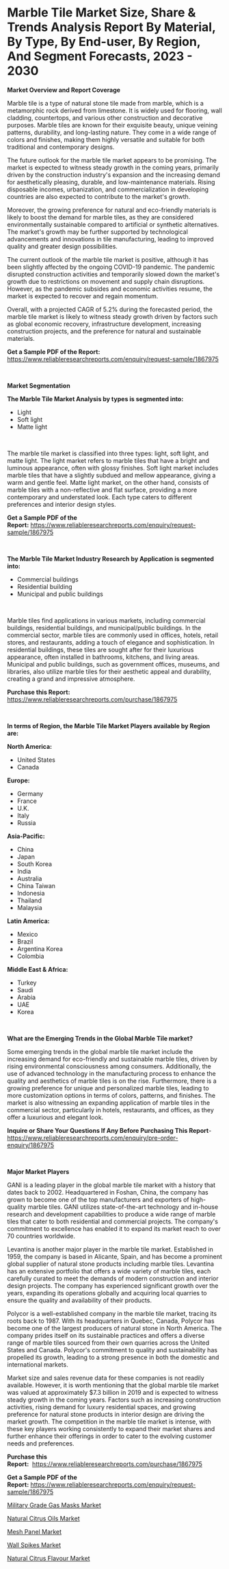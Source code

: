 <p><h1>Marble Tile Market Size, Share & Trends Analysis Report By Material, By Type, By End-user, By Region, And Segment Forecasts, 2023 - 2030</h1></p><p><strong>Market Overview and Report Coverage</strong></p>
<p><p>Marble tile is a type of natural stone tile made from marble, which is a metamorphic rock derived from limestone. It is widely used for flooring, wall cladding, countertops, and various other construction and decorative purposes. Marble tiles are known for their exquisite beauty, unique veining patterns, durability, and long-lasting nature. They come in a wide range of colors and finishes, making them highly versatile and suitable for both traditional and contemporary designs.</p><p>The future outlook for the marble tile market appears to be promising. The market is expected to witness steady growth in the coming years, primarily driven by the construction industry's expansion and the increasing demand for aesthetically pleasing, durable, and low-maintenance materials. Rising disposable incomes, urbanization, and commercialization in developing countries are also expected to contribute to the market's growth.</p><p>Moreover, the growing preference for natural and eco-friendly materials is likely to boost the demand for marble tiles, as they are considered environmentally sustainable compared to artificial or synthetic alternatives. The market's growth may be further supported by technological advancements and innovations in tile manufacturing, leading to improved quality and greater design possibilities.</p><p>The current outlook of the marble tile market is positive, although it has been slightly affected by the ongoing COVID-19 pandemic. The pandemic disrupted construction activities and temporarily slowed down the market's growth due to restrictions on movement and supply chain disruptions. However, as the pandemic subsides and economic activities resume, the market is expected to recover and regain momentum.</p><p>Overall, with a projected CAGR of 5.2% during the forecasted period, the marble tile market is likely to witness steady growth driven by factors such as global economic recovery, infrastructure development, increasing construction projects, and the preference for natural and sustainable materials.</p></p>
<p><strong>Get a Sample PDF of the Report:</strong> <a href="https://www.reliableresearchreports.com/enquiry/request-sample/1867975">https://www.reliableresearchreports.com/enquiry/request-sample/1867975</a></p>
<p>&nbsp;</p>
<p><strong>Market Segmentation</strong></p>
<p><strong>The Marble Tile Market Analysis by types is segmented into:</strong></p>
<p><ul><li>Light</li><li>Soft light</li><li>Matte light</li></ul></p>
<p>&nbsp;</p>
<p><p>The marble tile market is classified into three types: light, soft light, and matte light. The light market refers to marble tiles that have a bright and luminous appearance, often with glossy finishes. Soft light market includes marble tiles that have a slightly subdued and mellow appearance, giving a warm and gentle feel. Matte light market, on the other hand, consists of marble tiles with a non-reflective and flat surface, providing a more contemporary and understated look. Each type caters to different preferences and interior design styles.</p></p>
<p><strong>Get a Sample PDF of the Report:</strong>&nbsp;<a href="https://www.reliableresearchreports.com/enquiry/request-sample/1867975">https://www.reliableresearchreports.com/enquiry/request-sample/1867975</a></p>
<p>&nbsp;</p>
<p><strong>The Marble Tile Market Industry Research by Application is segmented into:</strong></p>
<p><ul><li>Commercial buildings</li><li>Residential building</li><li>Municipal and public buildings</li></ul></p>
<p>&nbsp;</p>
<p><p>Marble tiles find applications in various markets, including commercial buildings, residential buildings, and municipal/public buildings. In the commercial sector, marble tiles are commonly used in offices, hotels, retail stores, and restaurants, adding a touch of elegance and sophistication. In residential buildings, these tiles are sought after for their luxurious appearance, often installed in bathrooms, kitchens, and living areas. Municipal and public buildings, such as government offices, museums, and libraries, also utilize marble tiles for their aesthetic appeal and durability, creating a grand and impressive atmosphere.</p></p>
<p><strong>Purchase this Report:</strong>&nbsp; <a href="https://www.reliableresearchreports.com/purchase/1867975">https://www.reliableresearchreports.com/purchase/1867975</a></p>
<p>&nbsp;</p>
<p><strong>In terms of Region, the Marble Tile Market Players available by Region are:</strong></p>
<p>
    <p> <strong> North America: </strong>
        <ul>
            <li>United States</li>
            <li>Canada</li>
        </ul>
        </p> 
    <p> <strong> Europe: </strong>
        <ul>
            <li>Germany</li>
            <li>France</li>
            <li>U.K.</li>
            <li>Italy</li>
            <li>Russia</li>
        </ul>
        </p> 
    <p> <strong> Asia-Pacific: </strong>
        <ul>
            <li>China</li>
            <li>Japan</li>
            <li>South Korea</li>
            <li>India</li>
            <li>Australia</li>
            <li>China Taiwan</li>
            <li>Indonesia</li>
            <li>Thailand</li>
            <li>Malaysia</li>
        </ul>
        </p> 
    <p> <strong> Latin America: </strong>
        <ul>
            <li>Mexico</li>
            <li>Brazil</li>
            <li>Argentina Korea</li>
            <li>Colombia</li>
        </ul>
        </p> 
    <p> <strong> Middle East & Africa: </strong>
        <ul>
            <li>Turkey</li>
            <li>Saudi</li>
            <li>Arabia</li>
            <li>UAE</li>
            <li>Korea</li>
        </ul>
    </p>
    </p>
<p>&nbsp;</p>
<p><strong>What are the Emerging Trends in the Global Marble Tile market?</strong></p>
<p><p>Some emerging trends in the global marble tile market include the increasing demand for eco-friendly and sustainable marble tiles, driven by rising environmental consciousness among consumers. Additionally, the use of advanced technology in the manufacturing process to enhance the quality and aesthetics of marble tiles is on the rise. Furthermore, there is a growing preference for unique and personalized marble tiles, leading to more customization options in terms of colors, patterns, and finishes. The market is also witnessing an expanding application of marble tiles in the commercial sector, particularly in hotels, restaurants, and offices, as they offer a luxurious and elegant look.</p></p>
<p><strong>Inquire or Share Your Questions If Any Before Purchasing This Report</strong>- <a href="https://www.reliableresearchreports.com/enquiry/pre-order-enquiry/1867975">https://www.reliableresearchreports.com/enquiry/pre-order-enquiry/1867975</a></p>
<p>&nbsp;</p>
<p><strong>Major Market Players</strong></p>
<p><p>GANI is a leading player in the global marble tile market with a history that dates back to 2002. Headquartered in Foshan, China, the company has grown to become one of the top manufacturers and exporters of high-quality marble tiles. GANI utilizes state-of-the-art technology and in-house research and development capabilities to produce a wide range of marble tiles that cater to both residential and commercial projects. The company's commitment to excellence has enabled it to expand its market reach to over 70 countries worldwide.</p><p>Levantina is another major player in the marble tile market. Established in 1959, the company is based in Alicante, Spain, and has become a prominent global supplier of natural stone products including marble tiles. Levantina has an extensive portfolio that offers a wide variety of marble tiles, each carefully curated to meet the demands of modern construction and interior design projects. The company has experienced significant growth over the years, expanding its operations globally and acquiring local quarries to ensure the quality and availability of their products.</p><p>Polycor is a well-established company in the marble tile market, tracing its roots back to 1987. With its headquarters in Quebec, Canada, Polycor has become one of the largest producers of natural stone in North America. The company prides itself on its sustainable practices and offers a diverse range of marble tiles sourced from their own quarries across the United States and Canada. Polycor's commitment to quality and sustainability has propelled its growth, leading to a strong presence in both the domestic and international markets.</p><p>Market size and sales revenue data for these companies is not readily available. However, it is worth mentioning that the global marble tile market was valued at approximately $7.3 billion in 2019 and is expected to witness steady growth in the coming years. Factors such as increasing construction activities, rising demand for luxury residential spaces, and growing preference for natural stone products in interior design are driving the market growth. The competition in the marble tile market is intense, with these key players working consistently to expand their market shares and further enhance their offerings in order to cater to the evolving customer needs and preferences.</p></p>
<p><strong>Purchase this Report:</strong>&nbsp;&nbsp;<a href="https://www.reliableresearchreports.com/purchase/1867975">https://www.reliableresearchreports.com/purchase/1867975</a></p>
<p></p>
<p><strong>Get a Sample PDF of the Report:</strong>&nbsp;<a href="https://www.reliableresearchreports.com/enquiry/request-sample/1867975">https://www.reliableresearchreports.com/enquiry/request-sample/1867975</a></p>
<p><p><a href="https://medium.com/@alicehanson1974/military-grade-gas-masks-market-trends-and-market-analysis-forecasted-for-period-2023-2030-9d544baadff9">Military Grade Gas Masks Market</a></p><p><a href="https://medium.com/@mikebauch2013/natural-citrus-oils-market-size-and-market-trends-complete-industry-overview-2023-to-2030-4b52f8e5c4ab">Natural Citrus Oils Market</a></p><p><a href="https://github.com/ambrozg/Market-Research-Report-List-1/blob/main/mesh-panel-market.md">Mesh Panel Market</a></p><p><a href="https://github.com/dzharov81/Market-Research-Report-List-1/blob/main/wall-spikes-market.md">Wall Spikes Market</a></p><p><a href="https://medium.com/@raygrimes1999/natural-citrus-flavour-market-exploring-market-share-market-trends-and-future-growth-fffab944dab0">Natural Citrus Flavour Market</a></p></p>
